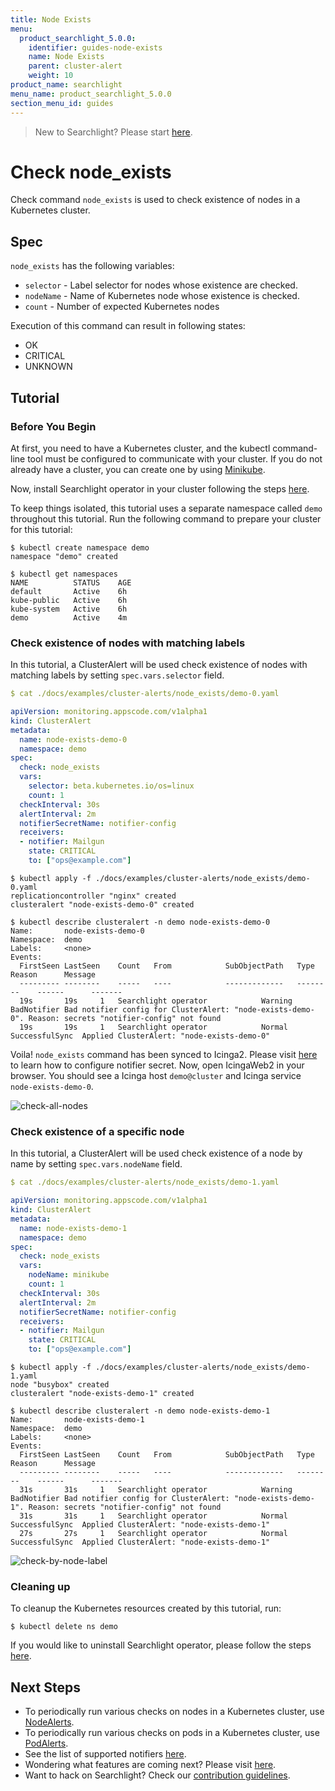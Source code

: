 ```yaml
---
title: Node Exists
menu:
  product_searchlight_5.0.0:
    identifier: guides-node-exists
    name: Node Exists
    parent: cluster-alert
    weight: 10
product_name: searchlight
menu_name: product_searchlight_5.0.0
section_menu_id: guides
---
```


> New to Searchlight? Please start [here](/docs/concepts/README.md).

# Check node_exists

Check command `node_exists` is used to check existence of nodes in a Kubernetes cluster.


## Spec
`node_exists` has the following variables:

- `selector` - Label selector for nodes whose existence are checked.
- `nodeName` - Name of Kubernetes node whose existence is checked.
- `count` - Number of expected Kubernetes nodes

Execution of this command can result in following states:

- OK
- CRITICAL
- UNKNOWN


## Tutorial

### Before You Begin
At first, you need to have a Kubernetes cluster, and the kubectl command-line tool must be configured to communicate with your cluster. If you do not already have a cluster, you can create one by using [Minikube](https://github.com/kubernetes/minikube).

Now, install Searchlight operator in your cluster following the steps [here](/docs/setup/install.md).

To keep things isolated, this tutorial uses a separate namespace called `demo` throughout this tutorial. Run the following command to prepare your cluster for this tutorial:

```console
$ kubectl create namespace demo
namespace "demo" created

$ kubectl get namespaces
NAME          STATUS    AGE
default       Active    6h
kube-public   Active    6h
kube-system   Active    6h
demo          Active    4m
```


### Check existence of nodes with matching labels
In this tutorial, a ClusterAlert will be used check existence of nodes with matching labels by setting `spec.vars.selector` field.
```yaml
$ cat ./docs/examples/cluster-alerts/node_exists/demo-0.yaml

apiVersion: monitoring.appscode.com/v1alpha1
kind: ClusterAlert
metadata:
  name: node-exists-demo-0
  namespace: demo
spec:
  check: node_exists
  vars:
    selector: beta.kubernetes.io/os=linux
    count: 1
  checkInterval: 30s
  alertInterval: 2m
  notifierSecretName: notifier-config
  receivers:
  - notifier: Mailgun
    state: CRITICAL
    to: ["ops@example.com"]
```
```console
$ kubectl apply -f ./docs/examples/cluster-alerts/node_exists/demo-0.yaml
replicationcontroller "nginx" created
clusteralert "node-exists-demo-0" created

$ kubectl describe clusteralert -n demo node-exists-demo-0
Name:		node-exists-demo-0
Namespace:	demo
Labels:		<none>
Events:
  FirstSeen	LastSeen	Count	From			SubObjectPath	Type		Reason		Message
  ---------	--------	-----	----			-------------	--------	------		-------
  19s		19s		1	Searchlight operator			Warning		BadNotifier	Bad notifier config for ClusterAlert: "node-exists-demo-0". Reason: secrets "notifier-config" not found
  19s		19s		1	Searchlight operator			Normal		SuccessfulSync	Applied ClusterAlert: "node-exists-demo-0"
```

Voila! `node_exists` command has been synced to Icinga2. Please visit [here](/docs/guides/notifiers.md) to learn how to configure notifier secret. Now, open IcingaWeb2 in your browser. You should see a Icinga host `demo@cluster` and Icinga service `node-exists-demo-0`.

![check-all-nodes](/docs/images/cluster-alerts/node_exists/demo-0.png)


### Check existence of a specific node
In this tutorial, a ClusterAlert will be used check existence of a node by name by setting `spec.vars.nodeName` field.
```yaml
$ cat ./docs/examples/cluster-alerts/node_exists/demo-1.yaml

apiVersion: monitoring.appscode.com/v1alpha1
kind: ClusterAlert
metadata:
  name: node-exists-demo-1
  namespace: demo
spec:
  check: node_exists
  vars:
    nodeName: minikube
    count: 1
  checkInterval: 30s
  alertInterval: 2m
  notifierSecretName: notifier-config
  receivers:
  - notifier: Mailgun
    state: CRITICAL
    to: ["ops@example.com"]
```
```console
$ kubectl apply -f ./docs/examples/cluster-alerts/node_exists/demo-1.yaml
node "busybox" created
clusteralert "node-exists-demo-1" created

$ kubectl describe clusteralert -n demo node-exists-demo-1
Name:		node-exists-demo-1
Namespace:	demo
Labels:		<none>
Events:
  FirstSeen	LastSeen	Count	From			SubObjectPath	Type		Reason		Message
  ---------	--------	-----	----			-------------	--------	------		-------
  31s		31s		1	Searchlight operator			Warning		BadNotifier	Bad notifier config for ClusterAlert: "node-exists-demo-1". Reason: secrets "notifier-config" not found
  31s		31s		1	Searchlight operator			Normal		SuccessfulSync	Applied ClusterAlert: "node-exists-demo-1"
  27s		27s		1	Searchlight operator			Normal		SuccessfulSync	Applied ClusterAlert: "node-exists-demo-1"
```
![check-by-node-label](/docs/images/cluster-alerts/node_exists/demo-1.png)


### Cleaning up
To cleanup the Kubernetes resources created by this tutorial, run:
```console
$ kubectl delete ns demo
```

If you would like to uninstall Searchlight operator, please follow the steps [here](/docs/setup/uninstall.md).


## Next Steps
 - To periodically run various checks on nodes in a Kubernetes cluster, use [NodeAlerts](/docs/concepts/alert-types/node-alert.md).
 - To periodically run various checks on pods in a Kubernetes cluster, use [PodAlerts](/docs/concepts/alert-types/pod-alert.md).
 - See the list of supported notifiers [here](/docs/guides/notifiers.md).
 - Wondering what features are coming next? Please visit [here](/docs/roadmap.md).
 - Want to hack on Searchlight? Check our [contribution guidelines](/docs/CONTRIBUTING.md).
